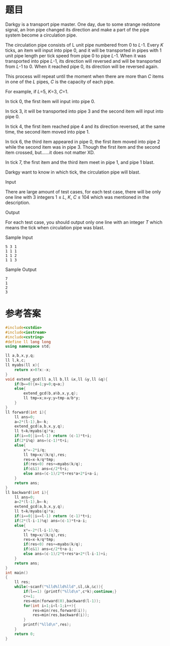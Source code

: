 # 题目
Darkgy is a transport pipe master. One day, due to some strange redstone signal, an Iron pipe changed its direction and make a part of the pipe system become a circulation pipe.

The circulation pipe consists of L unit pipe numbered from 0 to <var>L</var>-1. Every <var>K</var> ticks, an item will input into pipe 0, and it will be transported in pipes with 1 unit pipe length per tick speed from pipe 0 to pipe <var>L</var>-1. When it was transported into pipe <var>L</var>-1, its direction will reversed and will be transported from <var>L</var>-1 to 0. When it reached pipe 0, its direction will be reversed again.

This process will repeat until the moment when there are more than <var>C</var> items in one of the <var>L</var> pipes, <var>C</var> is the capacity of each pipe.

For example, if <var>L</var>=5, <var>K</var>=3, <var>C</var>=1.

In tick 0, the first item will input into pipe 0.

In tick 3, it will be transported into pipe 3 and the second item will input into pipe 0.

In tick 4, the first item reached pipe 4 and its direction reversed, at the same time, the second item moved into pipe 1.

In tick 6, the third item appeared in pipe 0, the first item moved into pipe 2 while the second item was in pipe 3. Though the first item and the second item crossed, but......it does not matter XD.

In tick 7, the first item and the third item meet in pipe 1, and pipe 1 blast.

Darkgy want to know in which tick, the circulation pipe will blast.

Input

There are large amount of test cases, for each test case, there will be only one line with 3 integers 1 ≤ <var>L</var>, <var>K</var>, <var>C</var> ≤ 104 which was mentioned in the description.

Output

For each test case, you should output only one line with an integer <var>T</var> which means the tick when circulation pipe was blast.

Sample Input
```
5 3 1
1 1 1
1 1 2
1 1 3
```
Sample Output
```
7
1
2
3
```
# 参考答案
```c++
#include<cstdio>
#include<iostream>
#include<cstring>
#define ll long long
using namespace std;

ll a,b,x,y,q;
ll l,k,c;
ll myabs(ll x){
    return x>0?x:-x;
}
void extend_gcd(ll a,ll b,ll &x,ll &y,ll &q){
    if(b==0){x=1;y=0;q=a;}
    else{
        extend_gcd(b,a%b,x,y,q);
        ll tmp=x;x=y;y=tmp-a/b*y;
    }
}
ll forward(int i){
    ll ans=0;
    a=2*(l-1),b=-k;
    extend_gcd(a,b,x,y,q);
    ll t=k/myabs(q)*a;
    if(i==0||i==l-1) return (c-1)*t+i;
    if(2*i%q) ans=(c-1)*t+i;
    else{
        x*=-2*i/q;
        ll tmp=x/(k/q),res;
        res=x-k/q*tmp;
        if(res<0) res+=myabs(k/q);
        if(c&1) ans=c/2*t+i;
        else ans=(c-1)/2*t+res*a+2*i+a-i;
    }
    return ans;
}
ll backward(int i){
    ll ans=0;
    a=2*(l-1),b=-k;
    extend_gcd(a,b,x,y,q);
    ll t=k/myabs(q)*a;
    if(i==0||i==l-1) return (c-1)*t+i;
    if(2*(l-i-1)%q) ans=(c-1)*t+a-i;
    else{
        x*=-2*(l-i-1)/q;
        ll tmp=x/(k/q),res;
        res=x-k/q*tmp;
        if(res<0) res+=myabs(k/q);
        if(c&1) ans=c/2*t+a-i;
        else ans=(c-1)/2*t+res*a+2*(l-i-1)+i;
    }
    return ans;
}
int main()
{
    ll res;
    while(~scanf("%lld%lld%lld",&l,&k,&c)){
        if(l==1) {printf("%lld\n",c*k);continue;}
        c+=1;
        res=min(forward(0),backward(l-1));
        for(int i=1;i<l-1;i++){
            res=min(res,forward(i));
            res=min(res,backward(i));
        }
        printf("%lld\n",res);
    }
	return 0;
}



